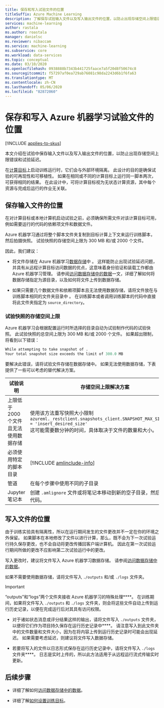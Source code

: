 ```yaml
---
title: 保存和写入试验文件的位置
titleSuffix: Azure Machine Learning
description: 了解保存试验输入文件以及写入输出文件的位置，以防止出现存储空间上限错误和试验延迟。
services: machine-learning
author: rastala
ms.author: roastala
manager: danielsc
ms.reviewer: nibaccam
ms.service: machine-learning
ms.subservice: core
ms.workload: data-services
ms.topic: conceptual
ms.date: 03/10/2020
ms.openlocfilehash: 0938888b7343b441725faace7a5f20d8f50674c8
ms.sourcegitcommit: f57297af0ea729ab76081c98da2243d6b1f6fa63
ms.translationtype: MT
ms.contentlocale: zh-CN
ms.lasthandoff: 05/06/2020
ms.locfileid: "82872060"
---
```

# <a name="where-to-save-and-write-files-for-azure-machine-learning-experiments"></a>保存和写入 Azure 机器学习试验文件的位置
[!INCLUDE [applies-to-skus](../../includes/aml-applies-to-basic-enterprise-sku.md)]

本文介绍在试验中保存输入文件以及写入输出文件的位置，以防止出现存储空间上限错误和试验延迟。

在[计算目标](how-to-set-up-training-targets.md)上启动训练运行时，它们会与外部环境隔离。 此设计的目的是确保试验的可再现性和可移植性。 如果在相同或不同的计算目标上运行同一脚本两次，可获得相同的结果。 在此设计中，可将计算目标视为无状态计算资源，其中每个资源与完成后运行的作业无关联。

## <a name="where-to-save-input-files"></a>保存输入文件的位置

在对计算目标或本地计算机启动试验之前，必须确保所需文件对该计算目标可用，例如需要运行的代码的依赖项文件和数据文件。

Azure 机器学习通过将整个脚本文件夹复制到目标计算上下文来运行训练脚本，然后拍摄快照。 试验快照的存储空间上限为 300 MB 和/或 2000 个文件。

因此，我们建议：

* 将文件存储在 Azure 机器学习[数据存储](https://docs.microsoft.com/python/api/azureml-core/azureml.data?view=azure-ml-py)中  。 这样能防止出现试验延迟问题，并具有从远程计算目标访问数据的优点，这意味着身份验证和装载工作都由 Azure 机器学习管理。 请参阅[访问数据存储中的数据](how-to-access-data.md)一文，详细了解如何将数据存储指定为源目录，以及如何将文件上传到数据存储。

* 如果只需要几个数据文件和依赖项脚本且无法使用数据存储，请将文件放在与训练脚本相同的文件夹目录中  。 在训练脚本或者调用训练脚本的代码中直接将此文件夹指定为 `source_directory`。

<a name="limits"></a>

### <a name="storage-limits-of-experiment-snapshots"></a>试验快照的存储空间上限

Azure 机器学习会根据配置运行时所选择的目录自动为试验制作代码的试验快照。 此试验快照的总空间上限为 300 MB 和/或 2000 个文件。 如果超出限制，将看到以下错误：

```Python
While attempting to take snapshot of .
Your total snapshot size exceeds the limit of 300.0 MB
```

要解决此错误，请将试验文件存储在数据存储中。 如果无法使用数据存储，下表提供了一些可以考虑的替代解决方案。

试验说明|存储空间上限解决方案
---|---
上限低于 2000 个文件且无法使用数据存储| 使用该方法重写快照大小限制 <br> `azureml._restclient.snapshots_client.SNAPSHOT_MAX_SIZE_BYTES = 'insert_desired_size'`<br> 这可能需要数分钟的时间，具体取决于文件的数量和大小。
必须使用特定的脚本目录| [!INCLUDE [amlinclude-info](../../includes/machine-learning-amlignore-gitignore.md)]
管道|在每个步骤中使用不同的子目录
Jupyter 笔记本| 创建 `.amlignore` 文件或将笔记本移动到新的空子目录，然后再次运行代码。

## <a name="where-to-write-files"></a>写入文件的位置

由于训练实验具有隔离性，所以在运行期间发生的文件更改并不一定在你的环境之外保留。 如果脚本在本地修改了文件以进行计算，那么，既不会为下一次试验运行持久保存更改，也不会自动将更改传播回客户端计算机。 因此在第一次试验运行期间所做的更改不应影响第二次试验运行中的更改。

写入更改时，建议将文件写入 Azure 机器学习数据存储。 请参阅[访问数据存储中的数据](how-to-access-data.md)。

如果不需要使用数据存储，请将文件写入 `./outputs` 和/或 `./logs` 文件夹。

>[!Important]
> “outputs”和“logs”两个文件夹接收 Azure 机器学习的特殊处理****。 在训练期间，如果将文件写入 `./outputs` 和 `./logs` 文件夹，则会将这些文件自动上传到运行历史记录，以便在完成运行后对其具有访问权限。

* 对于诸如状态消息或评分结果这样的输出，请将文件写入 `./outputs` 文件夹，以便将它们作为项目持久保存在运行历史记录中****。 请注意写入到此文件夹中的文件数量和文件大小，因为在将内容上传到运行历史记录时可能会出现延迟。 如果需要考虑延迟，则建议将文件写入数据存储。

* 若要将写入的文件以日志形式保存在运行历史记录中，请将文件写入 `./logs` 文件夹****。 日志是实时上传的，所以此方法适用于从远程运行流式传输实时更新。

## <a name="next-steps"></a>后续步骤

* 详细了解如何[访问数据存储中的数据](how-to-access-data.md)。

* 详细了解[如何设置训练目标](how-to-set-up-training-targets.md)。
